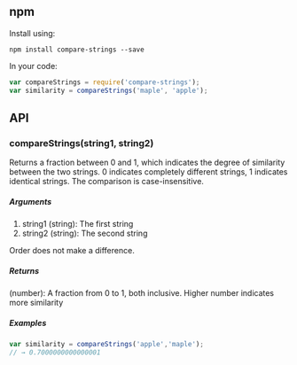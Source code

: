 ## npm
Install using:

```shell
npm install compare-strings --save
```

In your code:

```javascript
var compareStrings = require('compare-strings');
var similarity = compareStrings('maple', 'apple');
```
## API

### compareStrings(string1, string2)

Returns a fraction between 0 and 1, which indicates the degree of similarity between the two strings. 0 indicates completely different strings, 1 indicates identical strings. The comparison is case-insensitive.

##### Arguments

1. string1 (string): The first string
2. string2 (string): The second string

Order does not make a difference.

##### Returns

(number): A fraction from 0 to 1, both inclusive. Higher number indicates more similarity

##### Examples

```javascript
var similarity = compareStrings('apple','maple');
// → 0.7000000000000001
